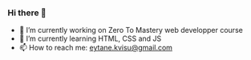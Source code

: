 ### Hi there 👋

- 🔭 I’m currently working on Zero To Mastery web developper course
- 🌱 I’m currently learning HTML, CSS and JS
- 📫 How to reach me: eytane.kvisu@gmail.com
